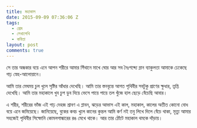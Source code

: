 ```yaml
---
title: মহাকাল
date: 2015-09-09 07:36:06 Z
tags:
  - প্রেম
  - লেখালেখি
  - কবিতা
layout: post
comments: true
---
```


সে তার অন্ধকার বয়ে এনে আপন শরীরে
আমার সিঁথানে মাখে ঘোর
আর সব নৈঃশব্দ্যে ম্লান ব্যাকুলতা
আমাকে ঢেকেছে গাঢ় স্নেহ-আলোয়ানে।

আমি তার মেঘময় চুল খুলে
সৃষ্টির আঁধার দেখেছি।
আমি তার স্তনবৃন্তে আগত পৃথিবীর
সবটুকু প্রাণের ক্ষুধার, তৃপ্তি দেখেছি।
আমি তার মহাকালে
খুব চুপ ডুব দিয়ে ভেসে
পায়ে পায়ে তল খুঁজে
হাল ছেড়ে বেঁচেছি আবার।

<!--more-->

এ শরীর, শরীরের ভাঁজ
এই গাঢ় দেহজ শ্রাবণ
এ প্লাবন, ঝড়ের আভাস
এই কাল, মহাকাল, কালের অতীত কোনো
বোধ বয়ে এনে
জমিয়েছে।
জানিয়েছে,
বুকের কবচ খুলে
কানের কুন্তল
আমি কর্ণ নই তবু
লিখে দিলে বেঁচে থাকা, মৃত্যু আমার
সহজেই পৃথিবীর সিম্ফোনি
কোমলগান্ধারের রঙ মেখে থাকে।
আর
তার ঠোঁটে মহাকাল থমকে দাঁড়ায়।
